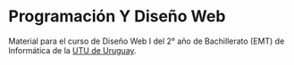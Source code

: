 # Programación Y Diseño Web
Material para el curso de Diseño Web I del 2° año de Bachillerato (EMT) de Informática de la [UTU de Uruguay](https://www.utu.edu.uy).